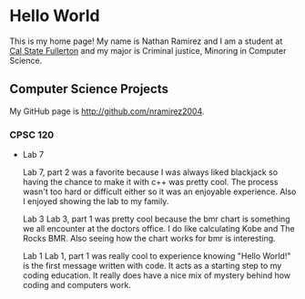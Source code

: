 # Hello World

This is my home page! My name is Nathan Ramirez and I am a student at [Cal State Fullerton](http://www.fullerton.edu/) and my major is Criminal justice, Minoring in Computer Science.

## Computer Science Projects

My GitHub page is http://github.com/nramirez2004.

### CPSC 120

* Lab 7

    Lab 7, part 2 was a favorite because I was always liked blackjack so having the chance to make it with c++ was pretty cool.
  The process wasn't too hard or difficult either so it was an enjoyable experience. Also I enjoyed showing the lab to my family.

  Lab 3
    Lab 3, part 1 was pretty cool because the bmr chart is something we all encounter at the doctors office. I do like calculating Kobe and The Rocks BMR.
  Also seeing how the chart works for bmr is interesting.

  Lab 1
    Lab 1, part 1 was really cool to experience knowing "Hello World!" is the first message written with code. It acts as a starting step to my coding education.
  It really does have a nice mix of mystery behind how coding and computers work.
